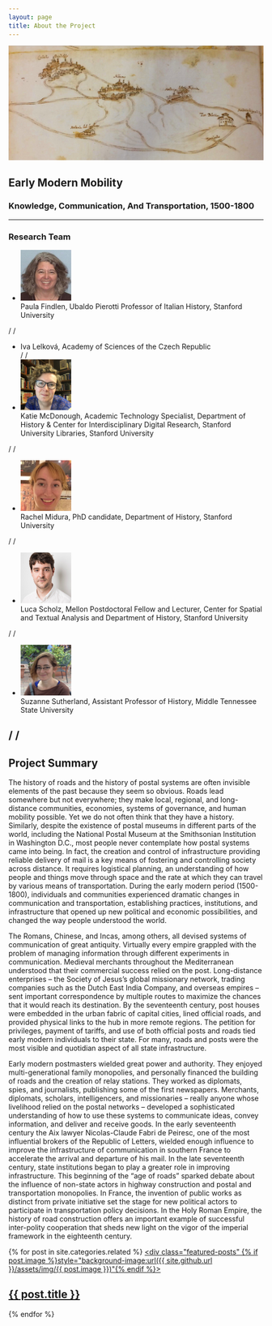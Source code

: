 ```yaml
---
layout: page
title: About the Project
---
```


![albano roads](https://github.com/EMmobility/emm_site/blob/gh-pages/assets/img/albano_roads.png?raw=true)
## Early Modern Mobility
### Knowledge, Communication, And Transportation, 1500-1800


---

### Research Team
- <div class="pull-left"><img width="100" height="100" src="https://github.com/EMmobility/emm_site/blob/gh-pages/assets/img/findlen.jpg?raw=true"></div> Paula Findlen, Ubaldo Pierotti Professor of Italian History, Stanford University  
/
/
- Iva Lelková, Academy of Sciences of the Czech Republic  
/
/
- <div class="pull-left"><img width="100" height="100" src="https://github.com/EMmobility/emm_site/blob/gh-pages/assets/img/mcdonough.JPG?raw=true"></div> Katie McDonough, Academic Technology Specialist, Department of History & Center for Interdisciplinary Digital Research, Stanford University Libraries, Stanford University   
/
/
- <div class="pull-left"><img width="100" height="100" src="https://github.com/EMmobility/emm_site/blob/gh-pages/assets/img/midura.jpg?raw=true"></div> Rachel Midura, PhD candidate, Department of History, Stanford University    
/
/
- <div class="pull-left"><img width="100" height="100" src="https://github.com/EMmobility/emm_site/blob/gh-pages/assets/img/scholz.jpg?raw=true"></div> Luca Scholz, Mellon Postdoctoral Fellow and Lecturer, Center for Spatial and Textual Analysis and Department of History, Stanford University  
/
/
- <div class="pull-left"><img width="100" height="100" src="https://github.com/EMmobility/emm_site/blob/gh-pages/assets/img/sutherland.JPG?raw=true"></div> Suzanne Sutherland, Assistant Professor of History, Middle Tennessee State University  
/
/
---

## Project Summary

The history of roads and the history of postal systems are often invisible elements of the past because they seem so obvious. Roads lead somewhere but not everywhere; they make local, regional, and long-distance communities, economies, systems of governance, and human mobility possible. Yet we do not often think that they have a history. Similarly, despite the existence of postal museums in different parts of the world, including the National Postal Museum at the Smithsonian Institution in Washington D.C., most people never contemplate how postal systems came into being. In fact, the creation and control of infrastructure providing reliable delivery of mail is a key means of fostering and controlling society across distance. It requires logistical planning, an understanding of how people and things move through space and the rate at which they can travel by various means of transportation. During the early modern period (1500-1800), individuals and communities experienced dramatic changes in communication and transportation, establishing practices, institutions, and infrastructure that opened up new political and economic possibilities, and changed the way people understood the world.

The Romans, Chinese, and Incas, among others, all devised systems of communication of great antiquity. Virtually every empire grappled with the problem of managing information through different experiments in communication. Medieval merchants throughout the Mediterranean understood that their commercial success relied on the post. Long-distance enterprises – the Society of Jesus’s global missionary network, trading companies such as the Dutch East India Company, and overseas empires – sent important correspondence by multiple routes to maximize the chances that it would reach its destination. By the seventeenth century, post houses were embedded in the urban fabric of capital cities, lined official roads, and provided physical links to the hub in more remote regions. The petition for privileges, payment of tariffs, and use of both official posts and roads tied early modern individuals to their state. For many, roads and posts were the most visible and quotidian aspect of all state infrastructure.

Early modern postmasters wielded great power and authority. They enjoyed multi-generational family monopolies, and personally financed the building of roads and the creation of relay stations. They worked as diplomats, spies, and journalists, publishing some of the first newspapers. Merchants, diplomats, scholars, intelligencers, and missionaries – really anyone whose livelihood relied on the postal networks – developed a sophisticated understanding of how to use these systems to communicate ideas, convey information, and deliver and receive goods. In the early seventeenth century the Aix lawyer Nicolas-Claude Fabri de Peiresc, one of the most influential brokers of the Republic of Letters, wielded enough influence to improve the infrastructure of communication in southern France to accelerate the arrival and departure of his mail. In the late seventeenth century, state institutions began to play a greater role in improving infrastructure. This beginning of the “age of roads” sparked debate about the influence of non-state actors in highway construction and postal and transportation monopolies. In France, the invention of public works as distinct from private initiative set the stage for new political actors to participate in transportation policy decisions. In the Holy Roman Empire, the history of road construction offers an important example of successful inter-polity cooperation that sheds new light on the vigor of the imperial framework in the eighteenth century.

{% for post in site.categories.related %}
  <a href="{{ site.github.url }}{{ post.url }}">
    <div class="featured-posts" {% if post.image %}style="background-image:url({{ site.github.url }}/assets/img/{{ post.image }})"{% endif %}>
      <h2><span>{{ post.title }}</span></h2>
    </div>
  </a>
{% endfor %}
